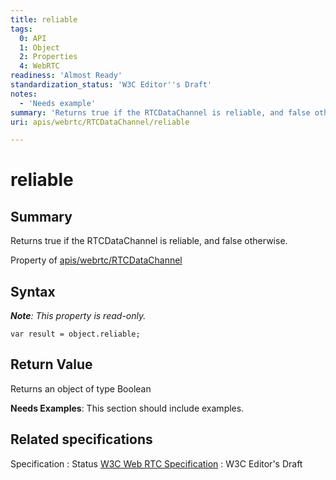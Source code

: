 ```yaml
---
title: reliable
tags:
  0: API
  1: Object
  2: Properties
  4: WebRTC
readiness: 'Almost Ready'
standardization_status: 'W3C Editor''s Draft'
notes:
  - 'Needs example'
summary: 'Returns true if the RTCDataChannel is reliable, and false otherwise.'
uri: apis/webrtc/RTCDataChannel/reliable

---
```

# reliable

## Summary

Returns true if the RTCDataChannel is reliable, and false otherwise.

<span data-meta="applies_to" data-type="key">Property of <span data-type="value">[apis/webrtc/RTCDataChannel](/apis/webrtc/RTCDataChannel)</span></span>

## Syntax

***Note**: This property is read-only.*

``` {.js}
var result = object.reliable;
```

## Return Value

<span data-meta="return" data-type="key">Returns an object of type <span data-type="value">Boolean</span></span>

**Needs Examples**: This section should include examples.

## Related specifications

Specification
:   Status
[W3C Web RTC Specification](http://dev.w3.org/2011/webrtc/editor/webrtc.html)
:   W3C Editor's Draft

